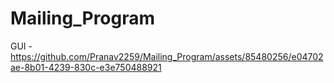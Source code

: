 # Mailing_Program

GUI - https://github.com/Pranav2259/Mailing_Program/assets/85480256/e04702ae-8b01-4239-830c-e3e750488921
